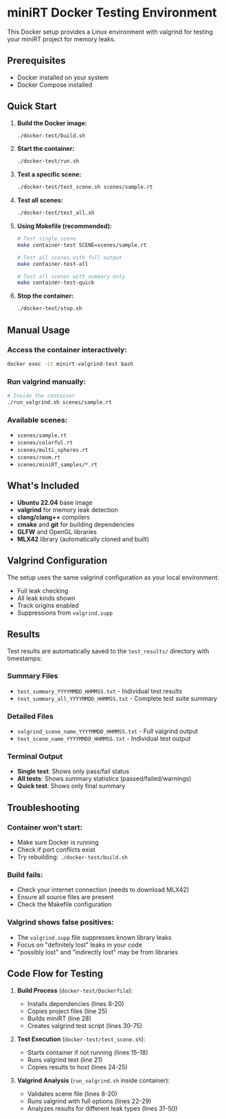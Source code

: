 # miniRT Docker Testing Environment

This Docker setup provides a Linux environment with valgrind for testing your miniRT project for memory leaks.

## Prerequisites

- Docker installed on your system
- Docker Compose installed

## Quick Start

1. **Build the Docker image:**
   ```bash
   ./docker-test/build.sh
   ```

2. **Start the container:**
   ```bash
   ./docker-test/run.sh
   ```

3. **Test a specific scene:**
   ```bash
   ./docker-test/test_scene.sh scenes/sample.rt
   ```

4. **Test all scenes:**
   ```bash
   ./docker-test/test_all.sh
   ```

5. **Using Makefile (recommended):**
   ```bash
   # Test single scene
   make container-test SCENE=scenes/sample.rt

   # Test all scenes with full output
   make container-test-all

   # Test all scenes with summary only
   make container-test-quick
   ```

5. **Stop the container:**
   ```bash
   ./docker-test/stop.sh
   ```

## Manual Usage

### Access the container interactively:
```bash
docker exec -it minirt-valgrind-test bash
```

### Run valgrind manually:
```bash
# Inside the container
./run_valgrind.sh scenes/sample.rt
```

### Available scenes:
- `scenes/sample.rt`
- `scenes/colorful.rt`
- `scenes/multi_spheres.rt`
- `scenes/room.rt`
- `scenes/miniRT_samples/*.rt`

## What's Included

- **Ubuntu 22.04** base image
- **valgrind** for memory leak detection
- **clang/clang++** compilers
- **cmake** and **git** for building dependencies
- **GLFW** and OpenGL libraries
- **MLX42** library (automatically cloned and built)

## Valgrind Configuration

The setup uses the same valgrind configuration as your local environment:
- Full leak checking
- All leak kinds shown
- Track origins enabled
- Suppressions from `valgrind.supp`

## Results

Test results are automatically saved to the `test_results/` directory with timestamps:

### Summary Files
- `test_summary_YYYYMMDD_HHMMSS.txt` - Individual test results
- `test_summary_all_YYYYMMDD_HHMMSS.txt` - Complete test suite summary

### Detailed Files
- `valgrind_scene_name_YYYYMMDD_HHMMSS.txt` - Full valgrind output
- `test_scene_name_YYYYMMDD_HHMMSS.txt` - Individual test output

### Terminal Output
- **Single test**: Shows only pass/fail status
- **All tests**: Shows summary statistics (passed/failed/warnings)
- **Quick test**: Shows only final summary

## Troubleshooting

### Container won't start:
- Make sure Docker is running
- Check if port conflicts exist
- Try rebuilding: `./docker-test/build.sh`

### Build fails:
- Check your internet connection (needs to download MLX42)
- Ensure all source files are present
- Check the Makefile configuration

### Valgrind shows false positives:
- The `valgrind.supp` file suppresses known library leaks
- Focus on "definitely lost" leaks in your code
- "possibly lost" and "indirectly lost" may be from libraries

## Code Flow for Testing

1. **Build Process** (`docker-test/Dockerfile`):
   - Installs dependencies (lines 8-20)
   - Copies project files (line 25)
   - Builds miniRT (line 28)
   - Creates valgrind test script (lines 30-75)

2. **Test Execution** (`docker-test/test_scene.sh`):
   - Starts container if not running (lines 15-18)
   - Runs valgrind test (line 21)
   - Copies results to host (lines 24-25)

3. **Valgrind Analysis** (`run_valgrind.sh` inside container):
   - Validates scene file (lines 8-20)
   - Runs valgrind with full options (lines 22-29)
   - Analyzes results for different leak types (lines 31-50)
